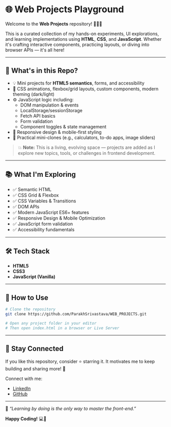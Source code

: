 # 🌐 Web Projects Playground

Welcome to the **Web Projects** repository! 👨‍💻✨

This is a curated collection of my hands-on experiments, UI explorations, and learning implementations using **HTML**, **CSS**, and **JavaScript**.
Whether it's crafting interactive components, practicing layouts, or diving into browser APIs — it's all here!

---

## 🚀 What's in this Repo?

- 💡 Mini projects for **HTML5 semantics**, forms, and accessibility
- 🎨 CSS animations, flexbox/grid layouts, custom components, modern theming (dark/light)
- ⚙️ JavaScript logic including:
  - DOM manipulation & events
  - LocalStorage/sessionStorage
  - Fetch API basics
  - Form validation
  - Component toggles & state management
- 🎯 Responsive design & mobile-first styling
- 🔧 Practical mini-clones (e.g., calculators, to-do apps, image sliders)

> 💥 **Note:** This is a living, evolving space — projects are added as I explore new topics, tools, or challenges in frontend development.

---

## 📚 What I'm Exploring

- ✅ Semantic HTML
- ✅ CSS Grid & Flexbox
- ✅ CSS Variables & Transitions
- ✅ DOM APIs
- ✅ Modern JavaScript ES6+ features
- ✅ Responsive Design & Mobile Optimization
- ✅ JavaScript form validation
- ✅ Accessibility fundamentals

---

## 🛠 Tech Stack

- **HTML5**
- **CSS3**
- **JavaScript (Vanilla)**

---

## 📌 How to Use

```bash
# Clone the repository
git clone https://github.com/ParakhSrivastava/WEB_PROJECTS.git

# Open any project folder in your editor
# Then open index.html in a browser or Live Server
```

---

## 🌟 Stay Connected

If you like this repository, consider ⭐️ starring it. It motivates me to keep building and sharing more! 🚀

Connect with me:
- [LinkedIn](https://www.linkedin.com/in/psri99/)
- [GitHub](https://github.com/ParakhSrivastava)

---

🧠 _“Learning by doing is the only way to master the front-end.”_

**Happy Coding!** 💻🎨
